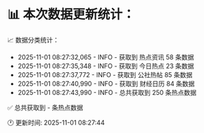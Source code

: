 📊 本次数据更新统计：
==========================

📈 数据分类统计：
- 2025-11-01 08:27:32,065 - INFO - 获取到 热点资讯 58 条数据
- 2025-11-01 08:27:35,348 - INFO - 获取到 今日热点 23 条数据
- 2025-11-01 08:27:37,772 - INFO - 获取到 公社热帖 85 条数据
- 2025-11-01 08:27:40,990 - INFO - 获取到 财经日历 84 条数据
- 2025-11-01 08:27:43,990 - INFO - 总共获取到 250 条热点数据

✅ 总共获取到 - 条热点数据

🕐 更新时间: 2025-11-01 08:27:44
